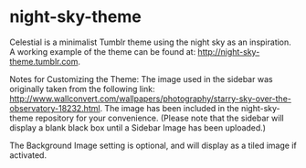 night-sky-theme
===============

Celestial is a minimalist Tumblr theme using the night sky as an inspiration. A working example of the theme can be found at: http://night-sky-theme.tumblr.com.

Notes for Customizing the Theme: 
The image used in the sidebar was originally taken from the following link: http://www.wallconvert.com/wallpapers/photography/starry-sky-over-the-observatory-18232.html. The image has been included in the night-sky-theme repository for your convenience. (Please note that the sidebar will display a blank black box until a Sidebar Image has been uploaded.)

The Background Image setting is optional, and will display as a tiled image if activated.
